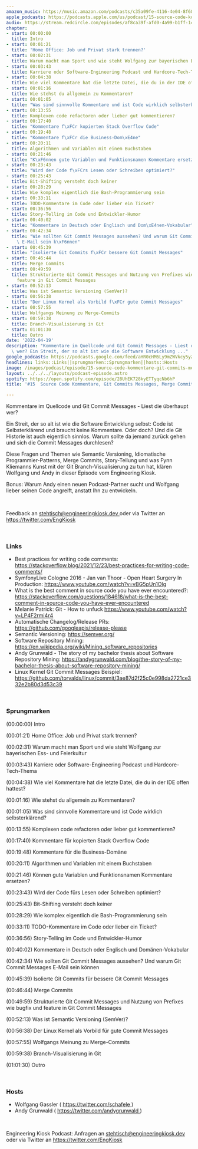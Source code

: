 ```yaml
---
amazon_music: https://music.amazon.com/podcasts/c35a09fe-4116-4e04-8f68-77d61b112e46/episodes/514b60e4-f920-4b57-9e7a-fb050f7c922d/engineering-kiosk-15-source-code-kommentare-git-commits-messages-merge-commits-und-branch-visualisierungs-kunst
apple_podcasts: https://podcasts.apple.com/us/podcast/15-source-code-kommentare-git-commits-messages-merge/id1603082924?i=1000557995942
audio: https://stream.redcircle.com/episodes/af8ca39f-afd0-4a99-b1ff-1cc11ab176ad/stream.mp3
chapter:
- start: 00:00:00
  title: Intro
- start: 00:01:21
  title: 'Home Office: Job und Privat stark trennen?'
- start: 00:02:31
  title: Warum macht man Sport und wie steht Wolfgang zur bayerischen Ess- und Feierkultur
- start: 00:03:43
  title: Karriere oder Software-Engineering Podcast und Hardcore-Tech-Thema
- start: 00:04:38
  title: Wie viel Kommentare hat die letzte Datei, die du in der IDE offen hattest?
- start: 00:01:16
  title: Wie stehst du allgemein zu Kommentaren?
- start: 00:01:05
  title: "Was sind sinnvolle Kommentare und ist Code wirklich selbsterkl\xE4rend?"
- start: 00:13:55
  title: Komplexen code refactoren oder lieber gut kommentieren?
- start: 00:17:40
  title: "Kommentare f\xFCr kopierten Stack Overflow Code"
- start: 00:19:48
  title: "Kommentare f\xFCr die Business-Dom\xE4ne"
- start: 00:20:11
  title: Algorithmen und Variablen mit einem Buchstaben
- start: 00:21:46
  title: "K\xF6nnen gute Variablen und Funktionsnamen Kommentare ersetzen?"
- start: 00:23:43
  title: "Wird der Code f\xFCrs Lesen oder Schreiben optimiert?"
- start: 00:25:43
  title: Bit-Shifting versteht doch keiner
- start: 00:28:29
  title: Wie komplex eigentlich die Bash-Programmierung sein
- start: 00:33:11
  title: TODO-Kommentare im Code oder lieber ein Ticket?
- start: 00:36:56
  title: Story-Telling im Code und Entwickler-Humor
- start: 00:40:02
  title: "Kommentare in Deutsch oder Englisch und Dom\xE4nen-Vokabular"
- start: 00:42:34
  title: "Wie sollten Git Commit Messages aussehen? Und warum Git Commit Messages\
    \ E-Mail sein k\xF6nnen"
- start: 00:45:39
  title: "Isolierte Git Commits f\xFCr bessere Git Commit Messages"
- start: 00:46:44
  title: Merge Commits
- start: 00:49:59
  title: Strukturierte Git Commit Messages und Nutzung von Prefixes wie bugfix und
    feature in Git Commit Messages
- start: 00:52:13
  title: Was ist Semantic Versioning (SemVer)?
- start: 00:56:38
  title: "Der Linux Kernel als Vorbild f\xFCr gute Commit Messages"
- start: 00:57:55
  title: Wolfgangs Meinung zu Merge-Commits
- start: 00:59:38
  title: Branch-Visualisierung in Git
- start: 01:01:30
  title: Outro
date: '2022-04-19'
description: "Kommentare im Quellcode und Git Commit Messages - Liest die \xFCberhaupt\
  \ wer? Ein Streit, der so alt ist wie die Software Entwicklung ..."
google_podcasts: https://podcasts.google.com/feed/aHR0cHM6Ly9mZWVkcy5yZWRjaXJjbGUuY29tLzBlY2ZkZmQ3LWZkYTEtNGMzZC05NTE1LTQ3NjcyN2Y5ZGY1ZQ/episode/M2NhMGI4OWMtNzU0NS00MDNkLTg4NWQtZTk5ODFhNDYyYTll?sa=X&ved=0CAUQkfYCahcKEwi4xMSxj4L4AhUAAAAAHQAAAAAQNQ
headlines: links::Links||sprungmarken::Sprungmarken||hosts::Hosts
image: /images/podcast/episode/15-source-code-kommentare-git-commits-messages-merge-commits-und-branch-visualisierungs-kunst.jpg
layout: ../../../layouts/podcast-episode.astro
spotify: https://open.spotify.com/episode/28UhEK728kyETTyqcNb6hP
title: '#15  Source Code Kommentare, Git Commits Messages, Merge Commits und Branch-Visualisierungs-Kunst'

---
```


<p>
   Kommentare im Quellcode und Git Commit Messages - Liest die überhaupt wer?
  </p>
  <p>
   Ein Streit, der so alt ist wie die Software Entwicklung selbst: Code ist Selbsterklärend und braucht keine Kommentare. Oder doch? Und die Git Historie ist auch eigentlich sinnlos. Warum sollte da jemand zurück gehen und sich die Commit Messages durchlesen?
  </p>
  <p>
   Diese Fragen und Themen wie Semantic Versioning, Idiomatische Programmier-Patterns, Merge Commits, Story-Tellung und was Fynn Kliemanns Kunst mit der Git Branch-Visualisierung zu tun hat, klären Wolfgang und Andy in dieser Episode vom Engineering Kiosk.
  </p>
  <p>
   Bonus: Warum Andy einen neuen Podcast-Partner sucht und Wolfgang lieber seinen Code angreift, anstatt Ihn zu entwickeln.
  </p>
  <p>
   <br/>
  </p>
  <p>
   Feedback an
   <a href="mailto:stehtisch@engineeringkiosk.dev" rel="nofollow">
    stehtisch@engineeringkiosk.dev
   </a>
   oder via Twitter an
   <a href="https://twitter.com/EngKiosk" rel="nofollow">
    https://twitter.com/EngKiosk
   </a>
  </p>
  <p>
   <br/>
  </p>
  <h3 id="links">
   Links
  </h3>
  <ul>
   <li>
    Best practices for writing code comments:
    <a href="https://stackoverflow.blog/2021/12/23/best-practices-for-writing-code-comments/" rel="nofollow">
     https://stackoverflow.blog/2021/12/23/best-practices-for-writing-code-comments/
    </a>
   </li>
   <li>
    SymfonyLive Cologne 2016 - Jan van Thoor - Open Heart Surgery In Production:
    <a href="https://www.youtube.com/watch?v=vBG5pUn1Olg" rel="nofollow">
     https://www.youtube.com/watch?v=vBG5pUn1Olg
    </a>
   </li>
   <li>
    What is the best comment in source code you have ever encountered?:
    <a href="https://stackoverflow.com/questions/184618/what-is-the-best-comment-in-source-code-you-have-ever-encountered" rel="nofollow">
     https://stackoverflow.com/questions/184618/what-is-the-best-comment-in-source-code-you-have-ever-encountered
    </a>
   </li>
   <li>
    Melanie Patrick: Git - How to unfuck
    <a href="https://www.youtube.com/watch?v=LP4F2rmi4r4" rel="nofollow">
     https://www.youtube.com/watch?v=LP4F2rmi4r4
    </a>
   </li>
   <li>
    Automatische Changelog/Release PRs:
    <a href="https://github.com/googleapis/release-please" rel="nofollow">
     https://github.com/googleapis/release-please
    </a>
   </li>
   <li>
    Semantic Versioning:
    <a href="https://semver.org/" rel="nofollow">
     https://semver.org/
    </a>
   </li>
   <li>
    Software Repository Mining:
    <a href="https://en.wikipedia.org/wiki/Mining_software_repositories" rel="nofollow">
     https://en.wikipedia.org/wiki/Mining_software_repositories
    </a>
   </li>
   <li>
    Andy Grunwald - The story of my bachelor thesis about Software Repository Mining:
    <a href="https://andygrunwald.com/blog/the-story-of-my-bachelor-thesis-about-software-repository-mining/" rel="nofollow">
     https://andygrunwald.com/blog/the-story-of-my-bachelor-thesis-about-software-repository-mining/
    </a>
   </li>
   <li>
    Linux Kernel Git Commit Messages Beispiel:
    <a href="https://github.com/torvalds/linux/commit/3ae87d2f25c0e998da2721ce332e2b80d3d53c39" rel="nofollow">
     https://github.com/torvalds/linux/commit/3ae87d2f25c0e998da2721ce332e2b80d3d53c39
    </a>
   </li>
  </ul>
  <p>
   <br/>
  </p>
  <h3 id="sprungmarken">
   Sprungmarken
  </h3>
  <p>
   (00:00:00) Intro
  </p>
  <p>
   (00:01:21) Home Office: Job und Privat stark trennen?
  </p>
  <p>
   (00:02:31) Warum macht man Sport und wie steht Wolfgang zur bayerischen Ess- und Feierkultur
  </p>
  <p>
   (00:03:43) Karriere oder Software-Engineering Podcast und Hardcore-Tech-Thema
  </p>
  <p>
   (00:04:38) Wie viel Kommentare hat die letzte Datei, die du in der IDE offen hattest?
  </p>
  <p>
   (00:01:16) Wie stehst du allgemein zu Kommentaren?
  </p>
  <p>
   (00:01:05) Was sind sinnvolle Kommentare und ist Code wirklich selbsterklärend?
  </p>
  <p>
   (00:13:55) Komplexen code refactoren oder lieber gut kommentieren?
  </p>
  <p>
   (00:17:40) Kommentare für kopierten Stack Overflow Code
  </p>
  <p>
   (00:19:48) Kommentare für die Business-Domäne
  </p>
  <p>
   (00:20:11) Algorithmen und Variablen mit einem Buchstaben
  </p>
  <p>
   (00:21:46) Können gute Variablen und Funktionsnamen Kommentare ersetzen?
  </p>
  <p>
   (00:23:43) Wird der Code fürs Lesen oder Schreiben optimiert?
  </p>
  <p>
   (00:25:43) Bit-Shifting versteht doch keiner
  </p>
  <p>
   (00:28:29) Wie komplex eigentlich die Bash-Programmierung sein
  </p>
  <p>
   (00:33:11) TODO-Kommentare im Code oder lieber ein Ticket?
  </p>
  <p>
   (00:36:56) Story-Telling im Code und Entwickler-Humor
  </p>
  <p>
   (00:40:02) Kommentare in Deutsch oder Englisch und Domänen-Vokabular
  </p>
  <p>
   (00:42:34) Wie sollten Git Commit Messages aussehen? Und warum Git Commit Messages E-Mail sein können
  </p>
  <p>
   (00:45:39) Isolierte Git Commits für bessere Git Commit Messages
  </p>
  <p>
   (00:46:44) Merge Commits
  </p>
  <p>
   (00:49:59) Strukturierte Git Commit Messages und Nutzung von Prefixes wie bugfix und feature in Git Commit Messages
  </p>
  <p>
   (00:52:13) Was ist Semantic Versioning (SemVer)?
  </p>
  <p>
   (00:56:38) Der Linux Kernel als Vorbild für gute Commit Messages
  </p>
  <p>
   (00:57:55) Wolfgangs Meinung zu Merge-Commits
  </p>
  <p>
   (00:59:38) Branch-Visualisierung in Git
  </p>
  <p>
   (01:01:30) Outro
  </p>
  <p>
   <br/>
  </p>
  <h3 id="hosts">
   Hosts
  </h3>
  <ul>
   <li>
    Wolfgang Gassler (
    <a href="https://twitter.com/schafele" rel="nofollow">
     https://twitter.com/schafele
    </a>
    )
   </li>
   <li>
    Andy Grunwald (
    <a href="https://twitter.com/andygrunwald" rel="nofollow">
     https://twitter.com/andygrunwald
    </a>
    )
   </li>
  </ul>
  <p>
   <br/>
  </p>
  <p>
   Engineering Kiosk Podcast: Anfragen an
   <a href="mailto:stehtisch@engineeringkiosk.dev" rel="nofollow">
    stehtisch@engineeringkiosk.dev
   </a>
   oder via Twitter an
   <a href="https://twitter.com/EngKiosk" rel="nofollow">
    https://twitter.com/EngKiosk
   </a>
  </p>
